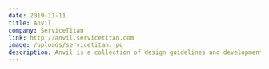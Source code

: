 ```yaml
---
date: 2019-11-11
title: Anvil
company: ServiceTitan
link: http://anvil.servicetitan.com
image: /uploads/servicetitan.jpg
description: Anvil is a collection of design guidelines and development tools for building products at ServiceTitan.
---
```

